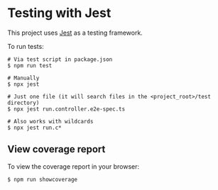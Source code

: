 # Testing with Jest
This project uses [Jest](https://jestjs.io/en/) as a testing framework. 

To run tests:

```
# Via test script in package.json
$ npm run test

# Manually
$ npx jest

# Just one file (it will search files in the <project_root>/test directory)
$ npx jest run.controller.e2e-spec.ts

# Also works with wildcards
$ npx jest run.c*
```

## View coverage report
To view the coverage report in your browser:

```
$ npm run showcoverage
```
